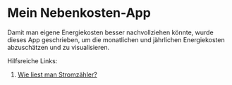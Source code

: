 # Mein Nebenkosten-App

Damit man eigene Energiekosten besser nachvollziehen könnte, wurde dieses App geschrieben, um die monatlichen und jährlichen Energiekosten 
abzuschätzen und zu visualisieren. 

Hilfsreiche Links:

1. <a href=" https://www.lekker.de/energieladen/stromzaehler-ablesen-so-wirds-gemacht/">Wie liest man Stromzähler?<a>


  
 
